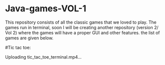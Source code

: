 # Java-games-VOL-1
This repository consists of all the classic games that we loved to play. The games run in terminal, soon I will be creating another repository (version 2/ Vol 2) where the games will have a proper GUI and other features. the list of games are given below.

#Tic tac toe:


Uploading tic_tac_toe_terminal.mp4…

